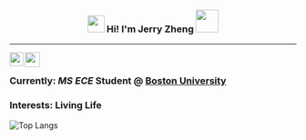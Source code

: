  <h3 align="center"><img src = "https://raw.githubusercontent.com/MartinHeinz/MartinHeinz/master/wave.gif" width = 30px> Hi! I'm Jerry Zheng  <img src="https://github.com/user-attachments/assets/53a8d1db-b954-40d2-bde6-b8b3aa1e1cd4"  width=40px></h3>
 
 ---
 
<a href="https://www.linkedin.com/in/jerryzheng7/">
  <img align="left" width="24px" src="https://cdn.simpleicons.org/linkedin"  />
</a>

<a href="mailto:jerryzhen14h@gmail.com">
  <img align="left" width="26px" src="https://cdn.simpleicons.org/gmail" />
</a>

<br />
 
 ### Currently: *MS ECE* Student @ [Boston University](https://www.bu.edu/)
 ### Interests: Living Life


![Top Langs](https://github-readme-stats.vercel.app/api/top-langs/?username=jerryzheng7&layout=compact&theme=dark)
